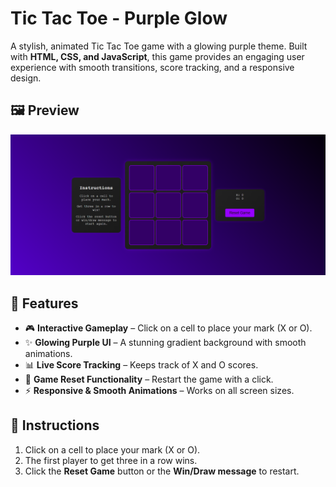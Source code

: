 # Tic Tac Toe - Purple Glow

A stylish, animated Tic Tac Toe game with a glowing purple theme. Built with **HTML, CSS, and JavaScript**, this game provides an engaging user experience with smooth transitions, score tracking, and a responsive design.

## 🖼️ Preview
![Tic Tac Toe Screenshot](tictactoe.png)  

## 🚀 Features
- 🎮 **Interactive Gameplay** – Click on a cell to place your mark (X or O).
- ✨ **Glowing Purple UI** – A stunning gradient background with smooth animations.
- 📊 **Live Score Tracking** – Keeps track of X and O scores.
- 🔄 **Game Reset Functionality** – Restart the game with a click.
- ⚡ **Responsive & Smooth Animations** – Works on all screen sizes.

## 📜 Instructions
1. Click on a cell to place your mark (X or O).
2. The first player to get three in a row wins.
3. Click the **Reset Game** button or the **Win/Draw message** to restart.
